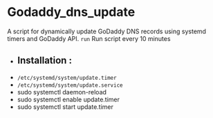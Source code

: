 # Godaddy_dns_update
A script for dynamically update GoDaddy DNS records using systemd timers and GoDaddy API.
`run` Run script every 10 minutes

- ## Installation :
- `/etc/systemd/system/update.timer`
- `/etc/systemd/system/update.service`
- sudo systemctl daemon-reload
- sudo systemctl enable update.timer
- sudo systemctl start update.timer

